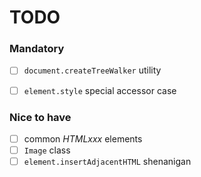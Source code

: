 # TODO

### Mandatory

- [ ] `document.createTreeWalker` utility
- [ ] `element.style` special accessor case


### Nice to have
- [ ] common *HTMLxxx* elements
- [ ] `Image` class
- [ ] `element.insertAdjacentHTML` shenanigan
